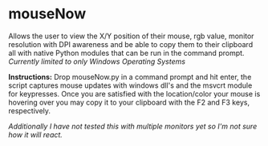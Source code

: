 # mouseNow
Allows the user to view the X/Y position of their mouse, rgb value, monitor resolution with DPI awareness and be able to copy them to their clipboard all with native Python modules that can be run in the command prompt. *Currently limited to only Windows Operating Systems*

**Instructions:**
  Drop mouseNow.py in a command prompt and hit enter, the script captures mouse updates with windows dll's and the msvcrt module for keypresses.
  Once you are satisfied with the location/color your mouse is hovering over you may copy it to your clipboard with the F2 and F3 keys, respectively.

*Additionally I have not tested this with multiple monitors yet so I'm not sure how it will react.*
